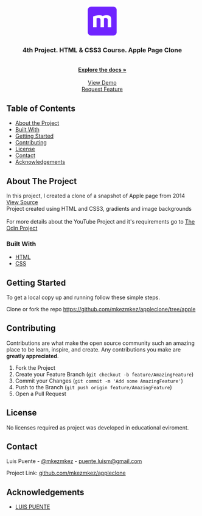 <!--
*** Thanks for checking out this README Template. If you have a suggestion that would
*** make this better, please fork the repo and create a pull request or simply open
*** an issue with the tag "enhancement".
*** Thanks again! Now go create something AMAZING! :D
***
***
***
*** To avoid retyping too much info. Do a search and replace for the following:
*** github_username, repo, twitter_handle, email
-->





<!-- PROJECT SHIELDS -->
<!--
*** I'm using markdown "reference style" links for readability.
*** Reference links are enclosed in brackets [ ] instead of parentheses ( ).
*** See the bottom of this document for the declaration of the reference variables
*** for contributors-url, forks-url, etc. This is an optional, concise syntax you may use.
*** https://www.markdownguide.org/basic-syntax/#reference-style-links
-->
<!-- PROJECT LOGO -->
<br />
<p align="center">
  <a href="https://github.com/mkezmkez/appleclone/tree/apple">
    <img src="/assets/microverse-logo.png" alt="Logo" width="80" height="80">
  </a>

  <h3 align="center">4th Project. HTML & CSS3 Course. Apple Page Clone</h3>

  <p align="center">

<br>
    <a href="https://github.com/mkezmkez/appleclone/tree/apple"><strong>Explore the docs »</strong></a>
<br>
<br> 
    <a href="https://raw.githack.com/mkezmkez/appleclone/apple/index.html">View Demo</a>
<br> 
    <a href="https://github.com/mkezmkez/appleclone/issues">Request Feature</a>
  </p>




<!-- TABLE OF CONTENTS -->
## Table of Contents

* [About the Project](#about-the-project)
* [Built With](#built-with)
* [Getting Started](#getting-started)
* [Contributing](#contributing)
* [License](#license)
* [Contact](#contact)
* [Acknowledgements](#acknowledgements)



<!-- ABOUT THE PROJECT -->
## About The Project

In this project, I created a clone of a snapshot of Apple page from 2014 <a href="https://web.archive.org/web/20140301004610/http://www.apple.com/"> View Source </a>
<br>
Project created using HTML and CSS3, gradients and image backgrounds
<br>
<br>
For more details about the YouTube Project and it's requirements go to <a href="https://www.theodinproject.com/courses/html5-and-css3/lessons/building-with-backgrounds-and-gradients"> The Odin Project</a>

### Built With

* [HTML](https://developer.mozilla.org/en-US/docs/Web/HTML)
* [CSS](https://developer.mozilla.org/en-US/docs/Web/CSS)



<!-- GETTING STARTED -->
## Getting Started

To get a local copy up and running follow these simple steps.

Clone or fork the repo <https://github.com/mkezmkez/appleclone/tree/apple>


<!-- CONTRIBUTING -->
## Contributing

Contributions are what make the open source community such an amazing place to be learn, inspire, and create. Any contributions you make are **greatly appreciated**.

1. Fork the Project
2. Create your Feature Branch (`git checkout -b feature/AmazingFeature`)
3. Commit your Changes (`git commit -m 'Add some AmazingFeature'`)
4. Push to the Branch (`git push origin feature/AmazingFeature`)
5. Open a Pull Request



<!-- LICENSE -->
## License

No licenses required as project was developed in educational eviroment.


<!-- CONTACT -->
## Contact

Luis Puente - [@mkezmkez](https://twitter.com/mkezkmez) - puente.luism@gmail.com

Project Link: [github.com/mkezmkez/appleclone](https://github.com/mkezmkez/appleclone)



<!-- ACKNOWLEDGEMENTS -->
## Acknowledgements

* [LUIS PUENTE](https://github.com/mkezmkez)
